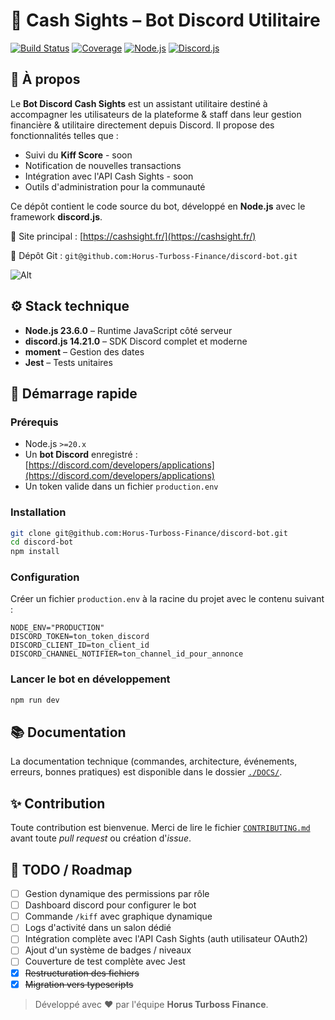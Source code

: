 # 🤖 Cash Sights – Bot Discord Utilitaire  
[![Build Status](https://img.shields.io/badge/build-passing-brightgreen)](https://cashsight.fr/)
[![Coverage](https://img.shields.io/badge/coverage-100%25-success)]()
[![Node.js](https://img.shields.io/badge/Node.js-23.6.0-green?logo=node.js)](https://nodejs.org/)
[![Discord.js](https://img.shields.io/badge/discord.js-14.21.0-blue?logo=discord)](https://discord.js.org/)

## 🧠 À propos
Le **Bot Discord Cash Sights** est un assistant utilitaire destiné à accompagner les utilisateurs de la plateforme & staff dans leur gestion financière & utilitaire directement depuis Discord. Il propose des fonctionnalités telles que :
- Suivi du **Kiff Score** - soon
- Notification de nouvelles transactions
- Intégration avec l'API Cash Sights - soon
- Outils d'administration pour la communauté

Ce dépôt contient le code source du bot, développé en **Node.js** avec le framework **discord.js**.

🔗 Site principal : [https://cashsight.fr/](https://cashsight.fr/)  

📁 Dépôt Git : `git@github.com:Horus-Turboss-Finance/discord-bot.git`  

![Alt](https://repobeats.axiom.co/api/embed/6824978dbbdaab920b8e57a9b8f29c3a645be02e.svg "Repobeats analytics image")

## ⚙️ Stack technique
* **Node.js 23.6.0** – Runtime JavaScript côté serveur
* **discord.js 14.21.0** – SDK Discord complet et moderne
* **moment** – Gestion des dates
* **Jest** – Tests unitaires

## 🚀 Démarrage rapide
### Prérequis
- Node.js `>=20.x`
- Un **bot Discord** enregistré : [https://discord.com/developers/applications](https://discord.com/developers/applications)
- Un token valide dans un fichier `production.env`

### Installation
```bash
git clone git@github.com:Horus-Turboss-Finance/discord-bot.git
cd discord-bot
npm install
````

### Configuration
Créer un fichier `production.env` à la racine du projet avec le contenu suivant :

```env
NODE_ENV="PRODUCTION"
DISCORD_TOKEN=ton_token_discord
DISCORD_CLIENT_ID=ton_client_id
DISCORD_CHANNEL_NOTIFIER=ton_channel_id_pour_annonce
```

### Lancer le bot en développement

```bash
npm run dev
```

## 📚 Documentation
La documentation technique (commandes, architecture, événements, erreurs, bonnes pratiques) est disponible dans le dossier [`./DOCS/`](./DOCS/).

## ✨ Contribution
Toute contribution est bienvenue. Merci de lire le fichier [`CONTRIBUTING.md`](./CONTRIBUTING.md) avant toute *pull request* ou création d'*issue*.

## 🧩 TODO / Roadmap
* [ ] Gestion dynamique des permissions par rôle
* [ ] Dashboard discord pour configurer le bot
* [ ] Commande `/kiff` avec graphique dynamique
* [ ] Logs d'activité dans un salon dédié
* [ ] Intégration complète avec l'API Cash Sights (auth utilisateur OAuth2)
* [ ] Ajout d'un système de badges / niveaux
* [ ] Couverture de test complète avec Jest
* [x] ~~Restructuration des fichiers~~
* [x] ~~Migration vers typescripts~~

> Développé avec ❤️ par l'équipe **Horus Turboss Finance**.